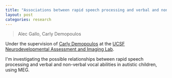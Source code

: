 ```yaml
---
title: "Associations between rapid speech processing and verbal and non-verbal vocal abilities in ASD children"
layout: post
categories: research
---
```

> Alec Gallo, Carly Demopoulos

Under the supervision of [Carly Demopoulos](https://profiles.ucsf.edu/carly.demopoulos) at the [UCSF Neurodevelopmental Assessment and Imaging Lab](https://autismneuro.ucsf.edu/).

I'm investigating the possible relationships between rapid speech processing and verbal and non-verbal vocal abilities in autistic children, using MEG. 


